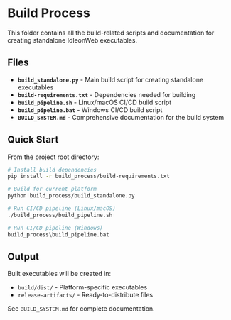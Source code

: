 # Build Process

This folder contains all the build-related scripts and documentation for creating standalone IdleonWeb executables.

## Files

- **`build_standalone.py`** - Main build script for creating standalone executables
- **`build-requirements.txt`** - Dependencies needed for building
- **`build_pipeline.sh`** - Linux/macOS CI/CD build script
- **`build_pipeline.bat`** - Windows CI/CD build script
- **`BUILD_SYSTEM.md`** - Comprehensive documentation for the build system

## Quick Start

From the project root directory:

```bash
# Install build dependencies
pip install -r build_process/build-requirements.txt

# Build for current platform
python build_process/build_standalone.py

# Run CI/CD pipeline (Linux/macOS)
./build_process/build_pipeline.sh

# Run CI/CD pipeline (Windows)
build_process\build_pipeline.bat
```

## Output

Built executables will be created in:
- `build/dist/` - Platform-specific executables
- `release-artifacts/` - Ready-to-distribute files

See `BUILD_SYSTEM.md` for complete documentation.

